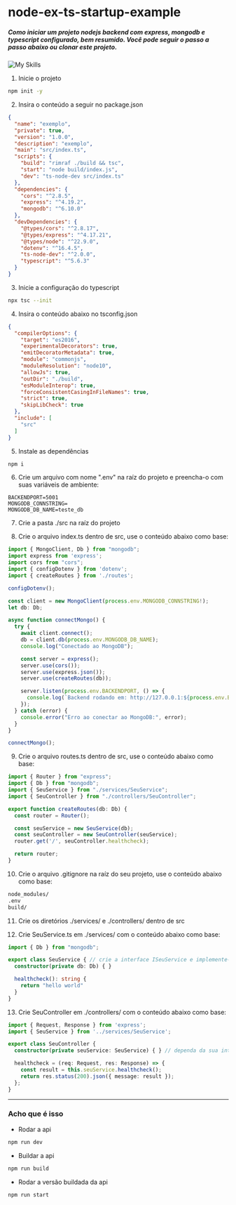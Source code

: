 ﻿# node-ex-ts-startup-example
##### Como iniciar um projeto nodejs backend com express, mongodb e typescript configurado, bem resumido. Você pode seguir o passo a passo abaixo ou clonar este projeto.
![My Skills](https://skillicons.dev/icons?i=ts,nodejs,express,mongodb)

1. Inicie o projeto
```bash
npm init -y
```

2. Insira o conteúdo a seguir no package.json
```json
{
  "name": "exemplo",
  "private": true,
  "version": "1.0.0",
  "description": "exemplo",
  "main": "src/index.ts",
  "scripts": {
    "build": "rimraf ./build && tsc",
    "start": "node build/index.js",
    "dev": "ts-node-dev src/index.ts"
  },
  "dependencies": {
    "cors": "^2.8.5",
    "express": "^4.19.2",
    "mongodb": "^6.10.0"
  },
  "devDependencies": {
    "@types/cors": "^2.8.17",
    "@types/express": "^4.17.21",
    "@types/node": "^22.9.0",
    "dotenv": "^16.4.5",
    "ts-node-dev": "^2.0.0",
    "typescript": "^5.6.3"
  }
}
```

3. Inicie a configuração do typescript
```bash
npx tsc --init
```

4. Insira o conteúdo abaixo no tsconfig.json
```json
{
  "compilerOptions": {
    "target": "es2016",
    "experimentalDecorators": true,
    "emitDecoratorMetadata": true,
    "module": "commonjs",
    "moduleResolution": "node10",
    "allowJs": true,
    "outDir": "./build",
    "esModuleInterop": true,
    "forceConsistentCasingInFileNames": true,
    "strict": true,
    "skipLibCheck": true
  },
  "include": [
    "src"
  ]
}
```

5. Instale as dependências
```bash
npm i
```

6. Crie um arquivo com nome ".env" na raíz do projeto e preencha-o com suas variáveis de ambiente:
```env
BACKENDPORT=5001
MONGODB_CONNSTRING=
MONGODB_DB_NAME=teste_db
```

7. Crie a pasta ./src na raíz do projeto

8. Crie o arquivo index.ts dentro de src, use o conteúdo abaixo como base:
```ts
import { MongoClient, Db } from "mongodb";
import express from 'express';
import cors from "cors";
import { configDotenv } from 'dotenv';
import { createRoutes } from './routes';

configDotenv();

const client = new MongoClient(process.env.MONGODB_CONNSTRING!);
let db: Db;

async function connectMongo() {
  try {
    await client.connect();
    db = client.db(process.env.MONGODB_DB_NAME);
    console.log("Conectado ao MongoDB");

    const server = express();
    server.use(cors());
    server.use(express.json());
    server.use(createRoutes(db));

    server.listen(process.env.BACKENDPORT, () => {
      console.log(`Backend rodando em: http://127.0.0.1:${process.env.BACKENDPORT}/`);
    });
  } catch (error) {
    console.error("Erro ao conectar ao MongoDB:", error);
  }
}

connectMongo();
```

9. Crie o arquivo routes.ts dentro de src, use o conteúdo abaixo como base:
```ts
import { Router } from "express";
import { Db } from "mongodb";
import { SeuService } from "./services/SeuService";
import { SeuController } from "./controllers/SeuController";

export function createRoutes(db: Db) {
  const router = Router();

  const seuService = new SeuService(db);
  const seuController = new SeuController(seuService);
  router.get('/', seuController.healthcheck);

  return router;
}
```

10. Crie o arquivo .gitignore na raíz do seu projeto, use o conteúdo abaixo como base:
```txt
node_modules/
.env
build/
```

11. Crie os diretórios ./services/ e ./controllers/ dentro de src

12. Crie SeuService.ts em ./services/ com o conteúdo abaixo como base:
```ts
import { Db } from "mongodb";

export class SeuService { // crie a interface ISeuService e implemente-a
  constructor(private db: Db) { }

  healthcheck(): string {
    return "hello world"
  }
}
```

13. Crie SeuController em ./controllers/ com o conteúdo abaixo como base:
```ts
import { Request, Response } from 'express';
import { SeuService } from '../services/SeuService';

export class SeuController {
  constructor(private seuService: SeuService) { } // dependa da sua interface, não da implementação

  healthcheck = (req: Request, res: Response) => {
    const result = this.seuService.healthcheck();
    return res.status(200).json({ message: result });
  };
}
```

---

### Acho que é isso

- Rodar a api
```bash
npm run dev
```

- Buildar a api
```bash
npm run build
```

- Rodar a versão buildada da api
```bash
npm run start
```
